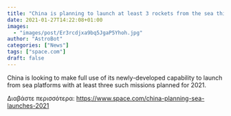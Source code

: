 ```yaml
---
title: "China is planning to launch at least 3 rockets from the sea this year"
date: 2021-01-27T14:22:08+01:00
images:
  - "images/post/Er3rcdjxa9bq5JgaP5Yhoh.jpg"
author: "AstroBot"
categories: ["News"]
tags: ["space.com"]
draft: false
---
```


China is looking to make full use of its newly-developed capability to launch from sea platforms with at least three such missions planned for 2021. 

Διαβάστε περισσότερα: https://www.space.com/china-planning-sea-launches-2021
